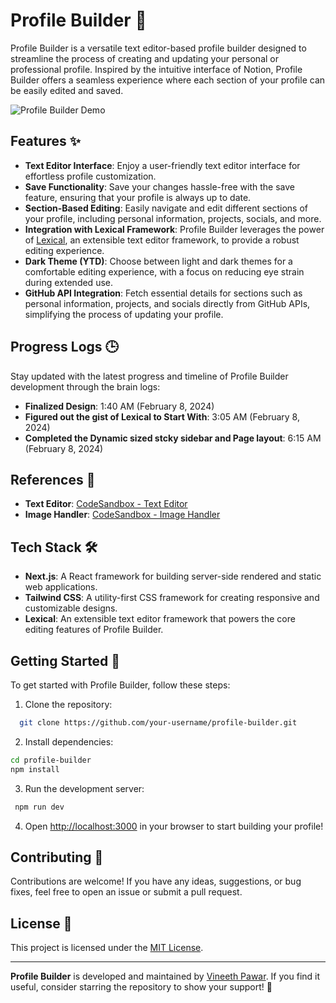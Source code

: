 # Profile Builder 🚀

Profile Builder is a versatile text editor-based profile builder designed to streamline the process of creating and updating your personal or professional profile. Inspired by the intuitive interface of Notion, Profile Builder offers a seamless experience where each section of your profile can be easily edited and saved.

![Profile Builder Demo](demo.gif)

## Features ✨

- **Text Editor Interface**: Enjoy a user-friendly text editor interface for effortless profile customization.
- **Save Functionality**: Save your changes hassle-free with the save feature, ensuring that your profile is always up to date.
- **Section-Based Editing**: Easily navigate and edit different sections of your profile, including personal information, projects, socials, and more.
- **Integration with Lexical Framework**: Profile Builder leverages the power of [Lexical](https://lexical.dev/), an extensible text editor framework, to provide a robust editing experience.
- **Dark Theme (YTD)**: Choose between light and dark themes for a comfortable editing experience, with a focus on reducing eye strain during extended use.
- **GitHub API Integration**: Fetch essential details for sections such as personal information, projects, and socials directly from GitHub APIs, simplifying the process of updating your profile.

## Progress Logs 🕒

Stay updated with the latest progress and timeline of Profile Builder development through the brain logs:

- **Finalized Design**: 1:40 AM (February 8, 2024)
- **Figured out the gist of Lexical to Start With**: 3:05 AM (February 8, 2024)
- **Completed the Dynamic sized stcky sidebar and Page layout**: 6:15 AM (February 8, 2024)

## References 🔗

- **Text Editor**: [CodeSandbox - Text Editor](https://codesandbox.io/p/sandbox/vigilant-kate-5tncvy?file=%2Fsrc%2FEditor.js%3A37%2C17)
- **Image Handler**: [CodeSandbox - Image Handler](https://codesandbox.io/p/sandbox/lexical-image-plugin-example-iy2bc5?file=%2Fsrc%2Fstyles.css%3A30%2C2-30%2C14)

## Tech Stack 🛠️

- **Next.js**: A React framework for building server-side rendered and static web applications.
- **Tailwind CSS**: A utility-first CSS framework for creating responsive and customizable designs.
- **Lexical**: An extensible text editor framework that powers the core editing features of Profile Builder.

## Getting Started 🚀

To get started with Profile Builder, follow these steps:

1. Clone the repository:

```sh
  git clone https://github.com/your-username/profile-builder.git
```

2. Install dependencies:

```sh
cd profile-builder
npm install
```

3. Run the development server:

```sh
 npm run dev
```

4. Open [http://localhost:3000](http://localhost:3000) in your browser to start building your profile!

## Contributing 🤝

Contributions are welcome! If you have any ideas, suggestions, or bug fixes, feel free to open an issue or submit a pull request.

## License 📝

This project is licensed under the [MIT License](LICENSE).

---

**Profile Builder** is developed and maintained by [Vineeth Pawar](https://github.com/vineeth-pawar). If you find it useful, consider starring the repository to show your support! 🌟
